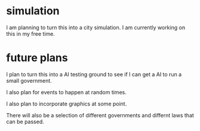 # simulation
I am planning to turn this into a city simulation.
I am currently working on this in my free time.



# future plans
I plan to turn this into a AI testing ground to see if I can get a AI
to run a small government.

I also plan for events to happen at random times.

I also plan to incorporate graphics at some point.

There will also be a selection of different governments and differnt laws that can be passed.
